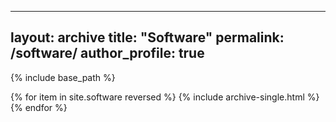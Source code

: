 
---
layout: archive
title: "Software"
permalink: /software/
author_profile: true
---

{% include base_path %}

{% for item in site.software reversed %}
  {% include archive-single.html %}
{% endfor %}
